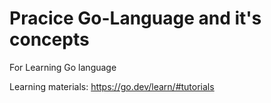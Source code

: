 # Pracice Go-Language and it's concepts
For Learning Go language

Learning materials:
https://go.dev/learn/#tutorials

